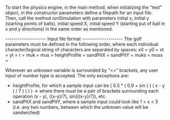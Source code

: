To start the physics engine, in the main method, when initializing the "test" object, in the constructor parameters define a filepath for an input file.  Then, call the method runSimulation with parameters initial x, initial y (starting points of balls), initial speed X, initial speed Y (starting put of ball in x and y directions) in the same order as mentioned.

 -------------------- Input file format --------------------
The golf parameters must be defined in the following order, where each individual character/logical string of characters are separated by spaces:
x0 = <x0>
y0 = <y0>
xt = <xt>
yt = <yt>
r = <r>
muk = <muk>
mus = <mus>
heightProfile = <heightProfile>
sandPitX = <sandPitX>
sandPitY = <sandPitY>
muks = <muks>
muss = <muss>
  
Wherever an unknown variable is surrounded by "<>" brackets, any user input of number type is accepted.  The only exceptions are:
 - heightProfile, for which a sample input can be ( 0.5 * ( 0.9 + sin ( ( ( x - y ) / 7 ) ) ) )
   -> where there must be a pair of brackets surrounding each operation (x - y), ((x-y)/7), sin(((x-y)/7)), etc.
 - sandPitX and sandPitY, where a sample input could look like 1 < x < 3 (i.e. any two numbers, between which the unknown value will be sandwiched)

